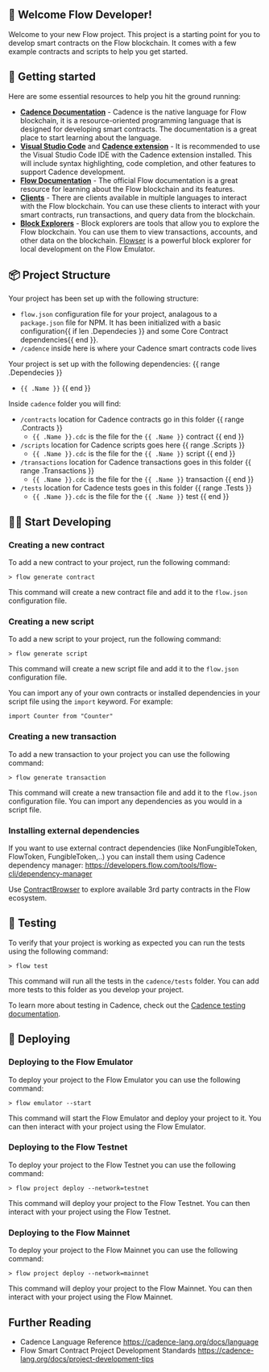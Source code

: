 ## 👋 Welcome Flow Developer!
Welcome to your new Flow project. This project is a starting point for you to develop smart contracts on the Flow blockchain. It comes with a few example contracts and scripts to help you get started.

## 🔨 Getting started

Here are some essential resources to help you hit the ground running:

- **[Cadence Documentation](https://cadence-lang.org/docs/language)** - Cadence is the native language for Flow blockchain, it is a resource-oriented programming language that is designed for developing smart contracts.  The documentation is a great place to start learning about the language.
- **[Visual Studio Code](https://code.visualstudio.com/?wt.mc_id=DX_841432)** and **[Cadence extension](https://marketplace.visualstudio.com/items?itemName=onflow.cadence)** - It is recommended to use the Visual Studio Code IDE with the Cadence extension installed.  This will include syntax highlighting, code completion, and other features to support Cadence development.
- **[Flow Documentation](https://docs.onflow.org/)** - The official Flow documentation is a great resource for learning about the Flow blockchain and its features.
- **[Clients](https://developers.flow.com/tools/clients)** - There are clients available in multiple languages to interact with the Flow blockchain.  You can use these clients to interact with your smart contracts, run transactions, and query data from the blockchain.
- **[Block Explorers](https://developers.flow.com/ecosystem/block-explorers)** - Block explorers are tools that allow you to explore the Flow blockchain.  You can use them to view transactions, accounts, and other data on the blockchain.  [Flowser](https://flowser.dev/) is a powerful block explorer for local development on the Flow Emulator.

## 📦 Project Structure
Your project has been set up with the following structure:

- `flow.json` configuration file for your project, analagous to a `package.json` file for NPM.  It has been initialized with a basic configuration{{ if len .Dependecies }} and some Core Contract dependencies{{ end }}.
- `/cadence` inside here is where your Cadence smart contracts code lives

Your project is set up with the following dependencies:
{{ range .Dependecies }}
  - `{{ .Name }}`
{{ end }}

Inside `cadence` folder you will find:
- `/contracts` location for Cadence contracts go in this folder
{{ range .Contracts }}
  - `{{ .Name }}.cdc` is the file for the `{{ .Name }}` contract
{{ end }}
- `/scripts` location for Cadence scripts goes here
{{ range .Scripts }}
  - `{{ .Name }}.cdc` is the file for the `{{ .Name }}` script
{{ end }}
- `/transactions` location for Cadence transactions goes in this folder
{{ range .Transactions }}
  - `{{ .Name }}.cdc` is the file for the `{{ .Name }}` transaction
{{ end }}
- `/tests` location for Cadence tests goes in this folder
{{ range .Tests }}
  - `{{ .Name }}.cdc` is the file for the `{{ .Name }}` test
{{ end }}

## 👨‍💻 Start Developing

### Creating a new contract
To add a new contract to your project, run the following command:

```shell
> flow generate contract
```

This command will create a new contract file and add it to the `flow.json` configuration file.

### Creating a new script

To add a new script to your project, run the following command:

```shell
> flow generate script
```

This command will create a new script file and add it to the `flow.json` configuration file.

You can import any of your own contracts or installed dependencies in your script file using the `import` keyword.  For example:

```cadence
import Counter from "Counter"
```

### Creating a new transaction

To add a new transaction to your project you can use the following command:

```shell
> flow generate transaction
```

This command will create a new transaction file and add it to the `flow.json` configuration file.  You can import any dependencies as you would in a script file.

### Installing external dependencies

If you want to use external contract dependencies (like NonFungibleToken, FlowToken, FungibleToken,..) you can install them using Cadence dependency manager: https://developers.flow.com/tools/flow-cli/dependency-manager

Use [ContractBrowser](https://contractbrowser.com/) to explore available 3rd party contracts in the Flow ecosystem.

## 🧪 Testing

To verify that your project is working as expected you can run the tests using the following command:
```shell
> flow test
```

This command will run all the tests in the `cadence/tests` folder. You can add more tests to this folder as you develop your project.

To learn more about testing in Cadence, check out the [Cadence testing documentation](https://cadence-lang.org/docs/testing-framework).

## 🚀 Deploying

### Deploying to the Flow Emulator

To deploy your project to the Flow Emulator you can use the following command:
```shell
> flow emulator --start
```

This command will start the Flow Emulator and deploy your project to it. You can then interact with your project using the Flow Emulator.

### Deploying to the Flow Testnet

To deploy your project to the Flow Testnet you can use the following command:
```shell
> flow project deploy --network=testnet
```

This command will deploy your project to the Flow Testnet. You can then interact with your project using the Flow Testnet.

### Deploying to the Flow Mainnet

To deploy your project to the Flow Mainnet you can use the following command:
```shell
> flow project deploy --network=mainnet
```

This command will deploy your project to the Flow Mainnet. You can then interact with your project using the Flow Mainnet.

## Further Reading

- Cadence Language Reference https://cadence-lang.org/docs/language
- Flow Smart Contract Project Development Standards https://cadence-lang.org/docs/project-development-tips